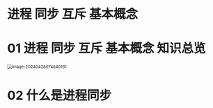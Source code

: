# 进程 同步 互斥 基本概念



# 01 进程 同步 互斥 基本概念 知识总览

<img src="https://cvp.oss-cn-shanghai.aliyuncs.com/picgo/202404280746219.png" alt="image-20240428074640131" style="zoom: 67%;" />



# 02 什么是进程同步

